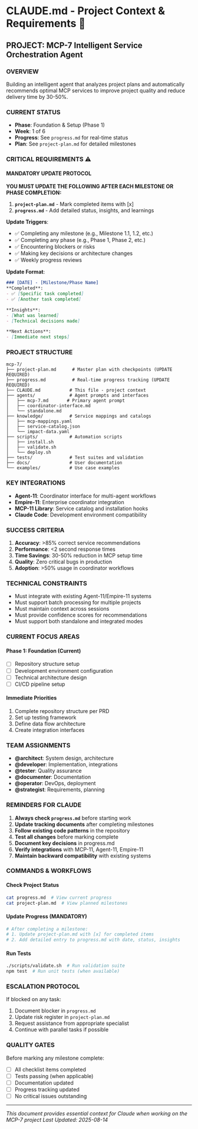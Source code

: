 # CLAUDE.md - Project Context & Requirements 🤖

## PROJECT: MCP-7 Intelligent Service Orchestration Agent

### OVERVIEW
Building an intelligent agent that analyzes project plans and automatically recommends optimal MCP services to improve project quality and reduce delivery time by 30-50%.

### CURRENT STATUS
- **Phase**: Foundation & Setup (Phase 1)
- **Week**: 1 of 6
- **Progress**: See `progress.md` for real-time status
- **Plan**: See `project-plan.md` for detailed milestones

### CRITICAL REQUIREMENTS ⚠️

#### MANDATORY UPDATE PROTOCOL
**YOU MUST UPDATE THE FOLLOWING AFTER EACH MILESTONE OR PHASE COMPLETION:**

1. **`project-plan.md`** - Mark completed items with [x]
2. **`progress.md`** - Add detailed status, insights, and learnings

**Update Triggers**:
- ✅ Completing any milestone (e.g., Milestone 1.1, 1.2, etc.)
- ✅ Completing any phase (e.g., Phase 1, Phase 2, etc.)
- ✅ Encountering blockers or risks
- ✅ Making key decisions or architecture changes
- ✅ Weekly progress reviews

**Update Format**:
```markdown
### [DATE] - [Milestone/Phase Name]
**Completed**:
- ✅ [Specific task completed]
- ✅ [Another task completed]

**Insights**:
- [What was learned]
- [Technical decisions made]

**Next Actions**:
- [Immediate next steps]
```

### PROJECT STRUCTURE

```
mcp-7/
├── project-plan.md      # Master plan with checkpoints (UPDATE REQUIRED)
├── progress.md          # Real-time progress tracking (UPDATE REQUIRED)
├── CLAUDE.md           # This file - project context
├── agents/             # Agent prompts and interfaces
│   ├── mcp-7.md       # Primary agent prompt
│   ├── coordinator-interface.md
│   └── standalone.md
├── knowledge/          # Service mappings and catalogs
│   ├── mcp-mappings.yaml
│   ├── service-catalog.json
│   └── impact-data.yaml
├── scripts/            # Automation scripts
│   ├── install.sh
│   ├── validate.sh
│   └── deploy.sh
├── tests/              # Test suites and validation
├── docs/               # User documentation
└── examples/           # Use case examples
```

### KEY INTEGRATIONS
- **Agent-11**: Coordinator interface for multi-agent workflows
- **Empire-11**: Enterprise coordinator integration
- **MCP-11 Library**: Service catalog and installation hooks
- **Claude Code**: Development environment compatibility

### SUCCESS CRITERIA
1. **Accuracy**: >85% correct service recommendations
2. **Performance**: <2 second response times
3. **Time Savings**: 30-50% reduction in MCP setup time
4. **Quality**: Zero critical bugs in production
5. **Adoption**: >50% usage in coordinator workflows

### TECHNICAL CONSTRAINTS
- Must integrate with existing Agent-11/Empire-11 systems
- Must support batch processing for multiple projects
- Must maintain context across sessions
- Must provide confidence scores for recommendations
- Must support both standalone and integrated modes

### CURRENT FOCUS AREAS

#### Phase 1: Foundation (Current)
- [ ] Repository structure setup
- [ ] Development environment configuration
- [ ] Technical architecture design
- [ ] CI/CD pipeline setup

#### Immediate Priorities
1. Complete repository structure per PRD
2. Set up testing framework
3. Define data flow architecture
4. Create integration interfaces

### TEAM ASSIGNMENTS
- **@architect**: System design, architecture
- **@developer**: Implementation, integrations
- **@tester**: Quality assurance
- **@documenter**: Documentation
- **@operator**: DevOps, deployment
- **@strategist**: Requirements, planning

### REMINDERS FOR CLAUDE

1. **Always check `progress.md`** before starting work
2. **Update tracking documents** after completing milestones
3. **Follow existing code patterns** in the repository
4. **Test all changes** before marking complete
5. **Document key decisions** in progress.md
6. **Verify integrations** with MCP-11, Agent-11, Empire-11
7. **Maintain backward compatibility** with existing systems

### COMMANDS & WORKFLOWS

#### Check Project Status
```bash
cat progress.md  # View current progress
cat project-plan.md  # View planned milestones
```

#### Update Progress (MANDATORY)
```bash
# After completing a milestone:
# 1. Update project-plan.md with [x] for completed items
# 2. Add detailed entry to progress.md with date, status, insights
```

#### Run Tests
```bash
./scripts/validate.sh  # Run validation suite
npm test  # Run unit tests (when available)
```

### ESCALATION PROTOCOL
If blocked on any task:
1. Document blocker in `progress.md`
2. Update risk register in `project-plan.md`
3. Request assistance from appropriate specialist
4. Continue with parallel tasks if possible

### QUALITY GATES
Before marking any milestone complete:
- [ ] All checklist items completed
- [ ] Tests passing (when applicable)
- [ ] Documentation updated
- [ ] Progress tracking updated
- [ ] No critical issues outstanding

---
*This document provides essential context for Claude when working on the MCP-7 project*
*Last Updated: 2025-08-14*